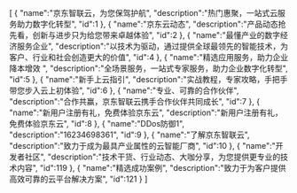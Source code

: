 [
	{
		"name":"京东智联云，为您保驾护航",
		"description":"热门惠聚，一站式云服务助力数字化转型",
		"id":1
	},
	{
		"name":"京东云动态",
		"description":"产品动态抢先看，创新与进步只为给您带来卓越体验",
		"id":2
	},
	{
		"name":"最懂产业的数字经济服务企业",
		"description":"以技术为驱动，通过提供全球最领先的智能技术，为客户、行业和社会创造更大的价值",
		"id":4
	},
	{
		"name":"精选应用服务，助力企业降本增效  ",
		"description":"全场景服务，一站式专家服务，助力企业数字化转型",
		"id":5
	},
	{
		"name":"新手上云指引",
		"description":"实战教程，专家攻略，手把手带您步入云上初体验",
		"id":6
	},
	{
		"name":"专业、可靠的合作伙伴",
		"description":"合作共赢，京东智联云携手合作伙伴共同成长",
		"id":7
	},
	{
		"name":"新用户注册有礼，免费体验京东云",
		"description":"新用户注册有礼，免费体验京东云",
		"id":8
	},
	{
		"name":"DDos防御1",
		"description":"16234698361",
		"id":9
	},
	{
		"name":"了解京东智联云",
		"description":"致力于成为最具产业属性的云智能厂商",
		"id":10
	},
	{
		"name":"开发者社区",
		"description":"技术干货、行业动态、大咖分享，为您提供更专业的技术内容",
		"id":119
	},
	{
		"name":"精选成功案例",
		"description":"致力于为客户提供高效可靠的云平台解决方案",
		"id":121
	}
]